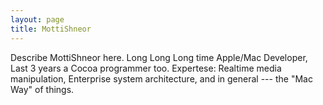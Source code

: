 ```yaml
---
layout: page
title: MottiShneor
---
```


Describe MottiShneor here.
Long Long Long time Apple/Mac Developer, Last 3 years a Cocoa programmer too. Expertese: Realtime media manipulation, Enterprise system architecture, and in general --- the "Mac Way" of things.

